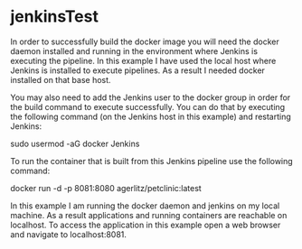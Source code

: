 # jenkinsTest

In order to successfully build the docker image you will need the docker daemon installed and running in the environment where Jenkins is executing the pipeline. In this example I have used the local host where Jenkins is installed to execute pipelines. As a result I needed docker installed on that base host. 

You may also need to add the Jenkins user to the docker group in order for the build command to execute successfully. You can do that by executing the following command (on the Jenkins host in this example) and restarting Jenkins:

sudo usermod -aG docker Jenkins

To run the container that is built from this Jenkins pipeline use the following command:

docker run -d -p 8081:8080 agerlitz/petclinic:latest

In this example I am running the docker daemon and jenkins on my local machine. As a result applications and running containers are reachable on localhost. To access the application in this example open a web browser and navigate to localhost:8081.